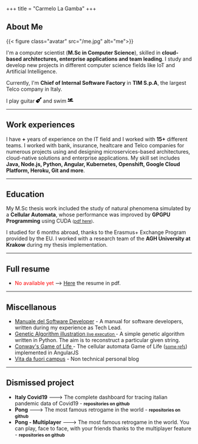 +++
title = "Carmelo La Gamba"
+++

<!-- > Computer Scientist, mainly dreamer. -->

## About Me

{{< figure class="avatar" src="/me.jpg" alt="me">}}

I'm a computer scientist (**M.Sc in Computer Science**), skilled in **cloud-based architectures, enterprise applications and team leading**.
I study and develop new projects in different computer science fields like IoT and Artificial Intelligence.

Currently, I'm **Chief of Internal Software Factory** in **TIM S.p.A**, the largest Telco company in Italy. 

I play guitar <img style="display:inline;" src="../guitar.svg" width="15" height="15" /> and swim <img style="display:inline" src="../swimmer-solid.svg" width="15" height="15" />

---
<script>

    var today = new Date();
    var since = 2015;
    var expired = today.getFullYear() - since;

    /*document.write(expired);*/

</script>

## Work experiences

I have **<script>document.write(expired);</script>+** years of experience on the IT field and I worked with **15+** different teams. I worked with bank, insurance, healtcare and Telco companies for numerous projects using and designing microservices-based architectures, cloud-native solutions and enterprise applications.
My skill set includes **Java, Node.js, Python, Angular, Kubernetes, Openshift, Google Cloud Platform, Heroku, Git and more**.

---
## Education

<!-- I have a **M.Sc. in Computer Science** defended at University of Calabria. -->
My M.Sc thesis work included the study of natural phenomena simulated by a **Cellular Automata**, whose performance was improved by **GPGPU Programming** using CUDA <small>(<a href="https://github.com/carmelolg/master-thesis/raw/master/Tesi/pdf/main.pdf" target="_blank">pdf here</a>)</small>. 

<!-- 
I did courses regarding:
+ **Enterprise Application**
+ **Artificial Intelligence**
+ **Applied Math**
-->

I studied for 6 months abroad, thanks to the Erasmus+ Exchange Program provided by the EU. I worked with a research team of the **AGH University at Krakow** during my thesis implementation.

---


## Full resume
- <span style="color: red">No available yet</span> --> [Here](#) the resume in pdf.

---

## Miscellanous

- <a href="https://github.com/carmelolg/it-pragmatic-programmer/raw/master/Manuale%20del%20Software%20Developer%20-%20v1.pdf" target="_blank"> Manuale del Software Developer</a> - A manual for software developers, written during my experience as Tech Lead.
- <a href="https://github.com/carmelolg/genetic-algorithm-learning" target="_blank"> Genetic Algorithm illustration </a> <small><a href="https://www.youtube.com/watch?v=LxNrOD7fif0" target="_blank">live execution </a></small> -  A simple genetic algorithm written in Python. The aim is to reconstruct a particular given string. 
- <a href="https://carmelolg.github.io/angularjs-cellular-automata" target="_blank"> Conway's Game of Life </a> - The cellular automata Game of Life (<small><a href="https://en.wikipedia.org/wiki/Conway%27s_Game_of_Life" target="_blank">some refs</a></small>) implemented in AngularJS
- <a href="https://carmelolg.github.io/blog/" target="_blank">Vita da fuori campus</a> - Non technical personal blog

---

## Dismissed project

- **Italy Covid19** ---> The complete dashboard for tracing italian pandemic data of Covid19 - <small>**repositories on github**</small>
- **Pong** ---> The most famous retrogame in the world - <small>**repositories on github**</small>
- **Pong - Multiplayer** ---> The most famous retrogame in the world. You can play, face to face, with your friends thanks to the multiplayer feature - <small>**repositories on github**</small>

